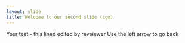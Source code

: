 ```yaml
---
layout: slide
title: Welcome to our second slide (cgm)
---
```

Your test - this lined edited by reveiewer
Use the left arrow to go back
